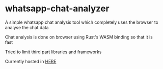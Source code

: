 # whatsapp-chat-analyzer

A simple whatsapp chat analysis tool which completely uses the browser to analyse the chat data

Chat analysis is done on browser using Rust's WASM binding so that it is fast

Tried to limit third part libraries and frameworks 

Currently hosted in <a target ='_blank' href = 'https://whatsapp.analyzer.dravid.dev/'>HERE</a>
